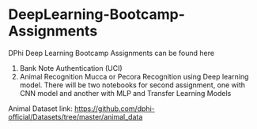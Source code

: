 # DeepLearning-Bootcamp-Assignments
DPhi Deep Learning Bootcamp Assignments can be found here

1. Bank Note Authentication (UCI)
2. Animal Recognition Mucca or Pecora Recognition using Deep learning model. There will be two notebooks for second assignment, one with CNN model and another with MLP and Transfer Learning Models

Animal Dataset link: https://github.com/dphi-official/Datasets/tree/master/animal_data
